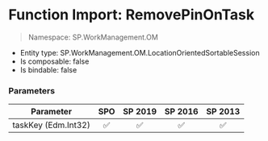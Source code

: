 # Function Import: RemovePinOnTask

> Namespace: SP.WorkManagement.OM

- Entity type: SP.WorkManagement.OM.LocationOrientedSortableSession
- Is composable: false
- Is bindable: false

### Parameters

Parameter | SPO | SP 2019 | SP 2016 | SP 2013
----------|:---:|:-------:|:-------:|:-------:
taskKey (Edm.Int32) | ✅ | ✅ | ✅ | ✅